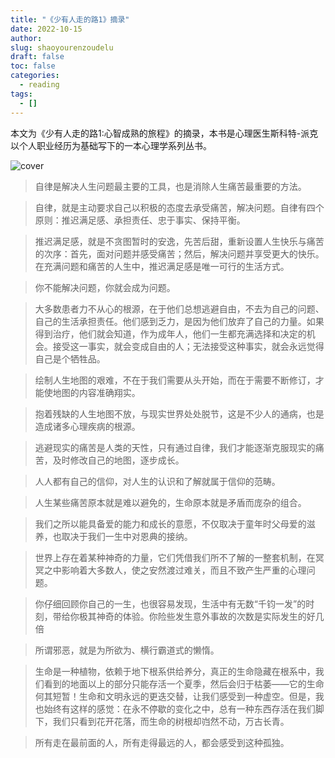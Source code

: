 ```yaml
---
title: "《少有人走的路1》摘录"
date: 2022-10-15
author: 
slug: shaoyourenzoudelu
draft: false
toc: false
categories:
  - reading
tags:
  - []
---
```


本文为《少有人走的路1:心智成熟的旅程》的摘录，本书是心理医生斯科特-派克以个人职业经历为基础写下的一本心理学系列丛书。

![cover](https://cheinchi.oss-cn-hangzhou.aliyuncs.com/img/Screen%20Shot%202022-10-15%20at%2011.08.04.png)

> 自律是解决人生问题最主要的工具，也是消除人生痛苦最重要的方法。

> 自律，就是主动要求自己以积极的态度去承受痛苦，解决问题。自律有四个原则：推迟满足感、承担责任、忠于事实、保持平衡。

> 推迟满足感，就是不贪图暂时的安逸，先苦后甜，重新设置人生快乐与痛苦的次序：首先，面对问题并感受痛苦；然后，解决问题并享受更大的快乐。在充满问题和痛苦的人生中，推迟满足感是唯一可行的生活方式。

> 你不能解决问题，你就会成为问题。



> 大多数患者力不从心的根源，在于他们总想逃避自由，不去为自己的问题、自己的生活承担责任。他们感到乏力，是因为他们放弃了自己的力量。如果得到治疗，他们就会知道，作为成年人，他们一生都充满选择和决定的机会。接受这一事实，就会变成自由的人；无法接受这种事实，就会永远觉得自己是个牺牲品。

> 绘制人生地图的艰难，不在于我们需要从头开始，而在于需要不断修订，才能使地图的内容准确翔实。

>  抱着残缺的人生地图不放，与现实世界处处脱节，这是不少人的通病，也是造成诸多心理疾病的根源。

> 逃避现实的痛苦是人类的天性，只有通过自律，我们才能逐渐克服现实的痛苦，及时修改自己的地图，逐步成长。

> 人人都有自己的信仰，对人生的认识和了解就属于信仰的范畴。

> 人生某些痛苦原本就是难以避免的，生命原本就是矛盾而庞杂的组合。

> 我们之所以能具备爱的能力和成长的意愿，不仅取决于童年时父母爱的滋养，也取决于我们一生中对恩典的接纳。

> 世界上存在着某种神奇的力量，它们凭借我们所不了解的一整套机制，在冥冥之中影响着大多数人，使之安然渡过难关，而且不致产生严重的心理问题。

> 你仔细回顾你自己的一生，也很容易发现，生活中有无数“千钧一发”的时刻，带给你极其神奇的体验。你险些发生意外事故的次数是实际发生的好几倍

>  所谓邪恶，就是为所欲为、横行霸道式的懒惰。

> 生命是一种植物，依赖于地下根系供给养分，真正的生命隐藏在根系中，我们看到的地面以上的部分只能存活一个夏季，然后会归于枯萎——它的生命何其短暂！生命和文明永远的更迭交替，让我们感受到一种虚空。但是，我也始终有这样的感觉：在永不停歇的变化之中，总有一种东西存活在我们脚下，我们只看到花开花落，而生命的树根却岿然不动，万古长青。

> 所有走在最前面的人，所有走得最远的人，都会感受到这种孤独。







